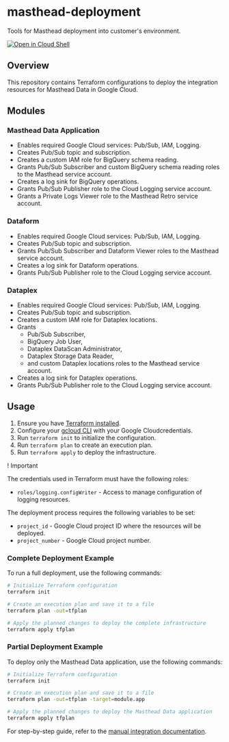 # masthead-deployment

Tools for Masthead deployment into customer's environment.

[![Open in Cloud Shell](https://gstatic.com/cloudssh/images/open-btn.svg)](https://shell.cloud.google.com/cloudshell/editor?cloudshell_git_repo=https%3A%2F%2Fgithub.com%2FMasthead-Data%2Fmasthead-deployment)

## Overview

This repository contains Terraform configurations to deploy the integration resources for Masthead Data in Google Cloud.

## Modules

### Masthead Data Application

- Enables required Google Cloud services: Pub/Sub, IAM, Logging.
- Creates Pub/Sub topic and subscription.
- Creates a custom IAM role for BigQuery schema reading.
- Grants Pub/Sub Subscriber and custom BigQuery schema reading roles to the Masthead service account.
- Creates a log sink for BigQuery operations.
- Grants Pub/Sub Publisher role to the Cloud Logging service account.
- Grants a Private Logs Viewer role to the Masthead Retro service account.

### Dataform

- Enables required Google Cloud services: Pub/Sub, IAM, Logging.
- Creates Pub/Sub topic and subscription.
- Grants Pub/Sub Subscriber and Dataform Viewer roles to the Masthead service account.
- Creates a log sink for Dataform operations.
- Grants Pub/Sub Publisher role to the Cloud Logging service account.

### Dataplex

- Enables required Google Cloud services: Pub/Sub, IAM, Logging.
- Creates Pub/Sub topic and subscription.
- Creates a custom IAM role for Dataplex locations.
- Grants
  - Pub/Sub Subscriber,
  - BigQuery Job User,
  - Dataplex DataScan Administrator,
  - Dataplex Storage Data Reader,
  - and custom Dataplex locations
  roles to the Masthead service account.
- Creates a log sink for Dataplex operations.
- Grants Pub/Sub Publisher role to the Cloud Logging service account.

## Usage

1. Ensure you have [Terraform installed](https://developer.hashicorp.com/terraform/install).
2. Configure your [gcloud CLI](https://cloud.google.com/sdk/gcloud#download_and_install_the) with your Google Cloudcredentials.
3. Run `terraform init` to initialize the configuration.
4. Run `terraform plan` to create an execution plan.
5. Run `terraform apply` to deploy the infrastructure.

! Important

The credentials used in Terraform must have the following roles:

- `roles/logging.configWriter` - Access to manage configuration of logging resources.


The deployment process requires the following variables to be set:

- `project_id` - Google Cloud project ID where the resources will be deployed.
- `project_number` - Google Cloud project number.

### Complete Deployment Example

To run a full deployment, use the following commands:

```bash
# Initialize Terraform configuration
terraform init

# Create an execution plan and save it to a file
terraform plan -out=tfplan

# Apply the planned changes to deploy the complete infrastructure
terraform apply tfplan
```

### Partial Deployment Example

To deploy only the Masthead Data application, use the following commands:

```bash
# Initialize Terraform configuration
terraform init

# Create an execution plan and save it to a file
terraform plan -out=tfplan -target=module.app

# Apply the planned changes to deploy the Masthead Data application
terraform apply tfplan
```

For step-by-step guide, refer to the [manual integration documentation](https://docs.mastheadata.com/saas-manual-resource-creation-google-cloud-+-bigquery).

